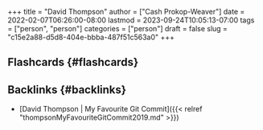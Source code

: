 +++
title = "David Thompson"
author = ["Cash Prokop-Weaver"]
date = 2022-02-07T06:26:00-08:00
lastmod = 2023-09-24T10:05:13-07:00
tags = ["person", "person"]
categories = ["person"]
draft = false
slug = "c15e2a88-d5d8-404e-bbba-487f51c563a0"
+++

## Flashcards {#flashcards}


## Backlinks {#backlinks}

-   [David Thompson | My Favourite Git Commit]({{< relref "thompsonMyFavouriteGitCommit2019.md" >}})
